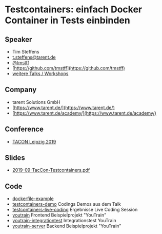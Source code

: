 # Testcontainers: einfach Docker Container in Tests einbinden

## Speaker

* Tim Steffens
* [t.steffens@tarent.de](mailto:t.steffens@tarent.de)
* [@tmstff](https://twitter.com/tmstff)
* [https://github.com/tmstff](https://github.com/tmstff)
* [weitere Talks / Workshops](https://tmstff.github.io/talks/)

## Company

* tarent Solutions GmbH
* [https://www.tarent.de/](https://www.tarent.de/)
* [https://www.tarent.de/academy/](https://www.tarent.de/academy/)

## Conference

* [TACON Leipzig 2019](https://tacon-konferenz.de/)

## Slides

* [2019-09-TacCon-Testcontainers.pdf](2019-09-TacCon-Testcontainers.pdf)

## Code

* [dockerfile-example](dockerfile-example/)
* [testcontainers-demo](testcontainers-demo/) Codings Demos aus dem Talk
* [testcontainers-live-coding](testcontainers-live-coding/) Ergebnisse Live Coding Session
* [youtrain](youtrain/) Frontend Beispielprojekt "YouTrain"
* [youtrain-integrationtest](youtrain-integrationtest/) Integrationstest YouTrain
* [youtrain-server](youtrain-server/) Backend Beispielprojekt "YouTrain"
